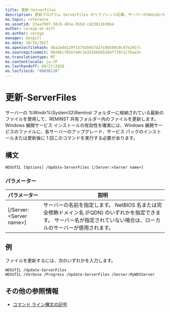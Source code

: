 ```yaml
---
title: 更新-ServerFiles
description: 更新プログラム ServerFiles のリファレンス記事。サーバーの%Windir%\System32\RemInst フォルダーに格納されている最新のファイルを使用して、REMINST 共有フォルダー内のファイルを更新します。
ms.topic: reference
ms.assetid: 23aa79df-38c6-401e-91bd-cd23811b30b4
author: coreyp-at-msft
ms.author: coreyp
manager: dongill
ms.date: 10/16/2017
ms.openlocfilehash: 4ba2ed4129f1575d5057d2fc88500c0c47e291fc
ms.sourcegitcommit: 96d46c702e7a9c3a321bbbb5284f73911c7baa3c
ms.translationtype: MT
ms.contentlocale: ja-JP
ms.lasthandoff: 08/27/2020
ms.locfileid: "89036110"
---
```

# <a name="update-serverfiles"></a>更新-ServerFiles

サーバーの %Windir%\System32\RemInst フォルダーに格納されている最新のファイルを使用して、REMINST 共有フォルダー内のファイルを更新します。 Windows 展開サービス インストールの有効性を確実には、Windows 展開サービスのファイルに、各サーバーのアップグレード、サービス パックのインストールまたは更新後に 1 回このコマンドを実行する必要があります。

## <a name="syntax"></a>構文

```
WDSUTIL [Options] /Update-ServerFiles [/Server:<Server name>]
```

### <a name="parameters"></a>パラメーター

|パラメーター|説明|
|---------|-----------|
|[/Server:\<Server name>]|サーバーの名前を指定します。 NetBIOS 名または完全修飾ドメイン名 (FQDN) のいずれかを指定できます。 サーバー名が指定されていない場合は、ローカルのサーバーが使用されます。|

## <a name="examples"></a>例

ファイルを更新するには、次のいずれかを入力します。
```
WDSUTIL /Update-ServerFiles
WDSUTIL /Verbose /Progress /Update-ServerFiles /Server:MyWDSServer
```

## <a name="additional-references"></a>その他の参照情報

- [コマンド ライン構文の記号](command-line-syntax-key.md)